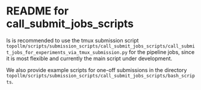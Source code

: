 # README for call_submit_jobs_scripts

Is is recommended to use the tmux submission script
`topollm/scripts/submission_scripts/call_submit_jobs_scripts/call_submit_jobs_for_experiments_via_tmux_submission.py`
for the pipeline jobs, since it is most flexible and currently the main script under development.

We also provide example scripts for one-off submissions in the directory `topollm/scripts/submission_scripts/call_submit_jobs_scripts/bash_scripts`.